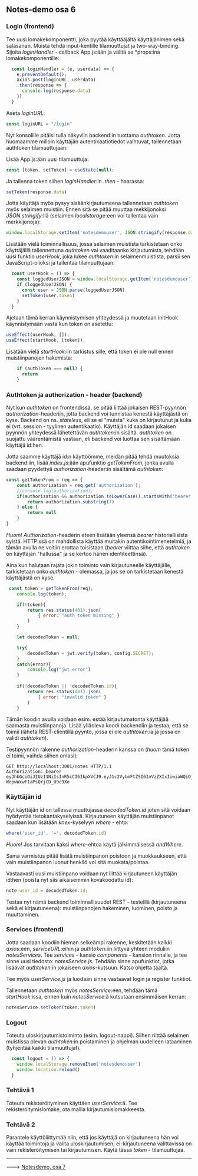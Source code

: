 ## Notes-demo osa 6

### Login (frontend)

Tee uusi lomakekomponentti, joka pyytää käyttääjältä käyttäjänimen sekä salasanan. Muista tehdä input-kentille tilamuuttujat ja two-way-binding. Sijoita *loginHandler* - callback App.js:ään ja välitä se *props:ina lomakekomponentille:

```js
  const loginHandler = (e, userdata) => {
    e.preventDefault();
    axios.post(loginURL, userdata)
    .then(response => {
      console.log(response.data)
    })
  }
```

Aseta *loginURL*:

```js
const loginURL = "/login"
```

Nyt konsolille pitäisi tulla näkyviin backend:in tuottama *authtoken*. Jotta huomaamme milloin käyttäjän autentikaatiotiedot vaihtuvat, tallennetaan authtoken tilamuuttujaan:

Lisää App.js:ään uusi tilamuuttuja:

```js
const [token, setToken] = useState(null);
```

Ja tallenna token siihen *loginHandler*:in *.then* - haarassa:

```js
setToken(response.data)
```

Jotta käyttäjä myös pysyy sisäänkirjautumeena tallennetaan *authtoken* myös selaimen muistiin. Ennen sitä se pitää muuttaa mekkijonoksi *JSON.stringify*:llä (selaimen *localstorage*:een voi tallentaa vain merkkijonoja):

```js
window.localStorage.setItem('notesdemouser', JSON.stringify(response.data))
```

Lisätään vielä toiminnallisuus, jossa selaimen muistista tarkistetaan onko käyttäjällä tallennettuna *authtoken* vai vaaditaanko kirjautumista, tehdään uusi funktio *userHook*, joka lukee *authtoken*:in selaimenmuistista, parsii sen JavaScript-olioksi ja tallentaa tilamuuttujaan:

```js
  const userHook = () => {
    const loggedUserJSON = window.localStorage.getItem('notesdemouser')
    if (loggedUserJSON) {
      const user = JSON.parse(loggedUserJSON)
      setToken(user.token)
    }
  }
```

Ajetaan tämä kerran käynnistymisen yhteydessä ja muutetaan initHook käynnistymään vasta kun token on asetettu:

```js
useEffect(userHook, []);
useEffect(startHook, [token]);
```

Lisätään vielä *startHook*:iin tarkistus sille, että token ei ole null ennen muistiinpanojen hakemista:

```js
    if (authToken === null) {
      return
    }
```

### Authtoken ja authorization - header (backend)

Nyt kun *authtoken* on frontendissä, se pitää liittää jokaisen REST-pyynnön *authorization*-headeriin, jotta backend voi tunnistaa kenestä käyttäjästä on kyse. Backend on ns. *stateless*, eli se ei "muista" kuka on kirjautunut ja kuka ei (vrt. session - tyylinen autentikaatio). Käyttäjän id saadaan jokaisen pyynnön yhteydessä lähetettävän *authtoken*:in sisältä. *authtoken* on suojattu väärentämistä vastaan, eli backend voi luottaa sen sisältämään käyttäjä id:hen.  

Jotta saamme käyttäjä id:n käyttöömme, meidän pitää tehdä muutoksia backend:iin, lisää *index.js*:ään apufunktio *getTokenFrom*, jonka avulla saadaan pyydettyä *authorization*-header:in sisältämä *authtoken*:

```js
const getTokenFrom = req => {
    const authorization = req.get('authorization');
    //console.log(authorization);
    if(authorization && authorization.toLowerCase().startsWith('bearer ')){
        return authorization.substring(7)
    } else {
        return null
    }
}
```

*Huom!* *Authorization*-headerin eteen lisätään yleensä *bearer* historiallisista syistä. HTTP:ssä on mahdollista käyttää muitakin autentikointimenetelmiä, ja tämän avulla ne voitiin erottaa toisistaan (*bearer* viittaa siihe, että *authtoken* on käyttäjän "hallussa" ja se kertoo hänen identiteettinsä).

Aina kun halutaan rajata jokin toiminto vain kirjautuneelle käyttäjälle, tarkistetaan onko *authtoken* - olemassa, ja jos se on tarkistetaan kenestä käyttäjästä on kyse.

```js
 const token = getTokenFrom(req);
    console.log(token);

    if(!token){
        return res.status(401).json(
            { error: "auth token missing" }
        )
    }

    let decodedToken = null;

    try{
        decodedToken = jwt.verify(token, config.SECRET);
    }
    catch(error){
        console.log("jwt error")
    }
    
    if(!decodedToken || !decodedToken.id){
        return res.status(401).json(
            { error: "invalid token" }
        )
    }
```

Tämän koodin avulla voidaan esim. estää kirjautumatonta käyttäjää saamasta muistiinpanoja. Lisää ylläoleva koodi backendiin ja testaa, että se toimii (lähetä REST-clientillä pyyntö, jossa ei ole *authtoken*:ia ja jossa on validi *authtoken*).

Testipyynnön rakenne *authorization*-headerin kanssa on (*huom* tämä token ei toimi, vaihda siihen omasi):

```http
GET http://localhost:3001/notes HTTP/1.1
Authorization: bearer eyJhbGciOiJIUzI1NiIsInR5cCI6IkpXVCJ9.eyJ1c2VybmFtZSI6InVzZXIxIiwiaWQiOjEsImlhdCI6MTYwMjE0NTY5OX0.lNsfJVKobqhpf8ZYU0-WopwWxwF1aPsQYjCD_U9c9Xo
```

### Käyttäjän id

Nyt käyttäjän id on tallessa muuttujassa *decodedToken.id* joten sitä voidaan hyödyntää tietokantakyselyissä. Kirjautuneen käyttäjän muistiinpanot saadaan kun lisätään *knex*-kyselyyn *where* - ehto:

```js
where('user_id', '=', decodedToken.id)
```

*Huom!* Jos tarvitaan kaksi *where*-ehtoa käytä jälkimmäisessä *andWhere*.

Sama varmistus pitää lisätä muistiinpanon poistoon ja muokkaukseen, että vain muistiinpanon luonut henkilö voi sitä muokata/poistaa.

Vastaavasti uusi muistiinpano voidaan nyt liittää kirjautuneen käyttäjän id:hen (poista nyt siis aikaisemmin kovakoodattu id):

```js
note.user_id = decodedToken.id;
```

Testaa nyt nämä backend toiminnallisuudet REST - testeillä (kirjautuneena sekä ei kirjautuneena): muistiinpanojen hakeminen, luominen, poisto ja muuttaminen.

### Services (frontend)

Jotta saadaan koodiin hieman selkeämpi rakenne, keskitetään kaikki *axios*:een, *serviceURL*:eihin ja *authtoken*:iin liittyvä yhteen moduliin *notesServices*. Tee *services* - kansio *components* - kansion rinnalle, ja tee sinne uusi tiedosto: *notesService.js*. Tehdään sinne apufunktiot, jotka lisäävät *authtoken*:in jokaiseen *axios*-kutsuun. Katso ohjetta [täältä](axios-service-token.html).

Tee myös *userService.js* ja luodaan sinne vastaavat login ja register funktiot.

Tallennetaan *authtoken* myös *notesService*:een, tehdään tämä *startHook*:issa, ennen kuin *notesService*:ä kutsutaan ensimmäisen kerran:

```js
notesService.setToken(token.token)
```

### Logout

Toteuta uloskirjautumistoiminto (esim. logout-nappi). Siihen riittää selaimen muistissa olevan *authtoken*:in poistaminen ja ohjelman uudelleen lataaminen (tyhjentää kaikki tilamuuttujat).

```js
  const logout = () => {
    window.localStorage.removeItem('notesdemouser')
    window.location.reload()
  }
```

### Tehtävä 1

Toteuta rekisteröityminen käyttäen *userService*:ä. Tee rekisteröitymislomake, ota mallia kirjautumislomakkeesta.

### Tehtävä 2

Parantele käyttöliittymää niin, että jos käyttäjä on kirjautuneena hän voi käyttää toimintoja ja valita uloskirjautumisen, ei-kirjautuneena valittavissa on vain rekisteröitymisen tai kirjautumisen. Käytä tässä *token* - tilamuuttujaa.

--- 

---> [Notesdemo, osa 7](./notesdemo_osa7.html)